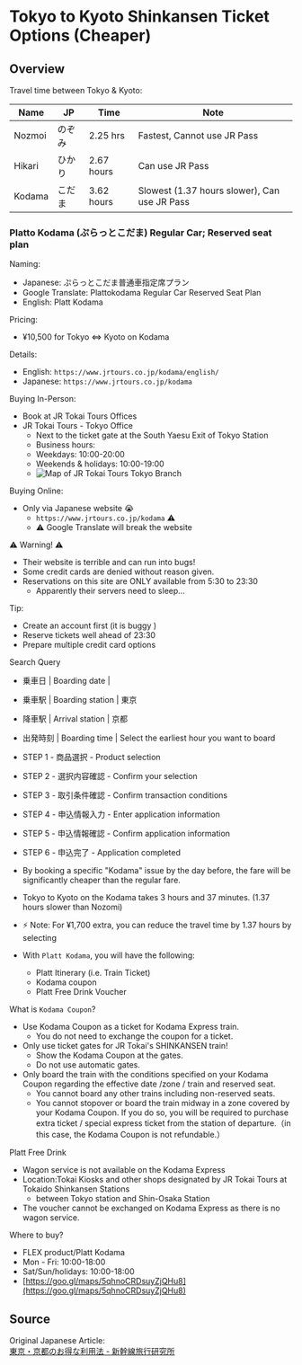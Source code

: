 # Tokyo to Kyoto Shinkansen Ticket Options (Cheaper)

## Overview

Travel time between Tokyo & Kyoto:

| Name   | JP     | Time       | Note                        |
| ------ | ------ | ---------- | --------------------------- |
| Nozmoi | のぞみ | 2.25 hrs   | Fastest, Cannot use JR Pass |
| Hikari | ひかり | 2.67 hours | Can use JR Pass             |
| Kodama | こだま | 3.62 hours | Slowest (1.37 hours slower), Can use JR Pass    |

### Platto Kodama (ぷらっとこだま) Regular Car; Reserved seat plan

Naming:
  * Japanese: ぷらっとこだま普通車指定席プラン
  * Google Translate: Plattokodama Regular Car Reserved Seat Plan
  * English: Platt Kodama

Pricing:
  * ¥10,500 for Tokyo ⇔ Kyoto on Kodama

Details:
  * English: `https://www.jrtours.co.jp/kodama/english/`
  * Japanese: `https://www.jrtours.co.jp/kodama`

Buying In-Person:
  * Book at JR Tokai Tours Offices
  * JR Tokai Tours - Tokyo Office
    * Next to the ticket gate at the South Yaesu Exit of Tokyo Station
    * Business hours:
    * Weekdays: 10:00-20:00
    * Weekends & holidays: 10:00-19:00
    * ![Map of JR Tokai Tours Tokyo Branch](https://www.jrtours.co.jp/kodama/english/images/im_location01_l.gif)

Buying Online:
  * Only via Japanese website 😭
    * `https://www.jrtours.co.jp/kodama` ⚠️
    * ⚠️ Google Translate will break the website

⚠️ Warning! ⚠️
  * Their website is terrible and can run into bugs!
  * Some credit cards are denied without reason given.
  * Reservations on this site are ONLY available from 5:30 to 23:30
    * Apparently their servers need to sleep...

Tip:
  * Create an account first (it is buggy )
  * Reserve tickets well ahead of 23:30
  * Prepare multiple credit card options

Search Query
  * 乗車日 | Boarding date |
  * 乗車駅 | Boarding station | 東京
  * 降車駅 | Arrival station | 京都
  * 出発時刻 | Boarding time | Select the earliest hour you want to board

  * STEP 1 - 商品選択 - Product selection
  * STEP 2 - 選択内容確認 - Confirm your selection
  * STEP 3 - 取引条件確認 - Confirm transaction conditions
  * STEP 4 - 申込情報入力 - Enter application information
  * STEP 5 - 申込情報確認 - Confirm application information
  * STEP 6 - 申込完了 - Application completed

  * By booking a specific "Kodama" issue by the day before, the fare will be significantly cheaper than the regular fare.
  * Tokyo to Kyoto on the Kodama takes 3 hours and 37 minutes. (1.37 hours slower than Nozomi)
  * ⚡️ Note: For ¥1,700 extra, you can reduce the travel time by 1.37 hours by selecting

  * With `Platt Kodama`, you will have the following:
    * Platt Itinerary (i.e. Train Ticket)
    * Kodama coupon
    * Platt Free Drink Voucher

What is `Kodama Coupon`?
  * Use Kodama Coupon as a ticket for Kodama Express train.
    * You do not need to exchange the coupon for a ticket.
  * Only use ticket gates for JR Tokai's SHINKANSEN train!
    * Show the Kodama Coupon at the gates.
    * Do not use automatic gates.
  * Only board the train with the conditions specified on your Kodama Coupon regarding the effective date /zone / train and reserved seat.
    * You cannot board any other trains including non-reserved seats.
    * You cannot stopover or board the train midway in a zone covered by your Kodama Coupon. If you do so, you will be required to purchase extra ticket / special express ticket from the station of departure.（in this
case, the Kodama Coupon is not refundable.）

Platt Free Drink
  * Wagon service is not available on the Kodama Express
  * Location:Tokai Kiosks and other shops designated by JR Tokai Tours at Tokaido Shinkansen Stations
    * between Tokyo station and Shin-Osaka Station
  * The voucher cannot be exchanged on Kodama Express as there is no wagon service.

Where to buy?
  * FLEX product/Platt Kodama
  * Mon - Fri: 10:00-18:00
  * Sat/Sun/holidays: 10:00-18:00
  * [https://goo.gl/maps/5qhnoCRDsuyZjQHu8](https://goo.gl/maps/5qhnoCRDsuyZjQHu8)

## Source

Original Japanese Article:  
[東京・京都のお得な利用法 - 新幹線旅行研究所](https://shinkansen.tabiris.com/tokyo_kyoto.html)
